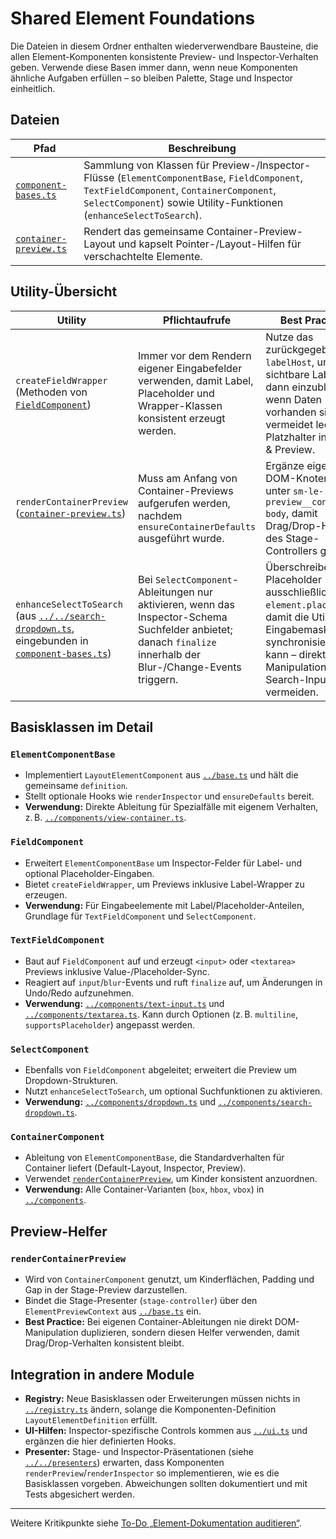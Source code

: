 # Shared Element Foundations

Die Dateien in diesem Ordner enthalten wiederverwendbare Bausteine, die allen Element-Komponenten konsistente Preview- und Inspector-Verhalten geben. Verwende diese Basen immer dann, wenn neue Komponenten ähnliche Aufgaben erfüllen – so bleiben Palette, Stage und Inspector einheitlich.

## Dateien

| Pfad | Beschreibung |
| --- | --- |
| [`component-bases.ts`](./component-bases.ts) | Sammlung von Klassen für Preview-/Inspector-Flüsse (`ElementComponentBase`, `FieldComponent`, `TextFieldComponent`, `ContainerComponent`, `SelectComponent`) sowie Utility-Funktionen (`enhanceSelectToSearch`). |
| [`container-preview.ts`](./container-preview.ts) | Rendert das gemeinsame Container-Preview-Layout und kapselt Pointer-/Layout-Hilfen für verschachtelte Elemente. |

## Utility-Übersicht

| Utility | Pflichtaufrufe | Best Practices |
| --- | --- | --- |
| `createFieldWrapper` (Methoden von [`FieldComponent`](./component-bases.ts)) | Immer vor dem Rendern eigener Eingabefelder verwenden, damit Label, Placeholder und Wrapper-Klassen konsistent erzeugt werden. | Nutze das zurückgegebene `labelHost`, um sichtbare Labels nur dann einzublenden, wenn Daten vorhanden sind – vermeidet leere Platzhalter in Palette & Preview. |
| `renderContainerPreview` ([`container-preview.ts`](./container-preview.ts)) | Muss am Anfang von Container-Previews aufgerufen werden, nachdem `ensureContainerDefaults` ausgeführt wurde. | Ergänze eigene DOM-Knoten immer unter `sm-le-preview__container-body`, damit Drag/Drop-Hilfen des Stage-Controllers greifen. |
| `enhanceSelectToSearch` (aus [`../../search-dropdown.ts`](../../search-dropdown.ts), eingebunden in [`component-bases.ts`](./component-bases.ts)) | Bei `SelectComponent`-Ableitungen nur aktivieren, wenn das Inspector-Schema Suchfelder anbietet; danach `finalize` innerhalb der Blur-/Change-Events triggern. | Überschreibe den Placeholder ausschließlich über `element.placeholder`, damit die Utility die Eingabemaske synchronisieren kann – direkte DOM-Manipulation der Search-Inputs vermeiden. |

## Basisklassen im Detail

### `ElementComponentBase`
- Implementiert `LayoutElementComponent` aus [`../base.ts`](../base.ts) und hält die gemeinsame `definition`.
- Stellt optionale Hooks wie `renderInspector` und `ensureDefaults` bereit.
- **Verwendung:** Direkte Ableitung für Spezialfälle mit eigenem Verhalten, z. B. [`../components/view-container.ts`](../components/view-container.ts).

### `FieldComponent`
- Erweitert `ElementComponentBase` um Inspector-Felder für Label- und optional Placeholder-Eingaben.
- Bietet `createFieldWrapper`, um Previews inklusive Label-Wrapper zu erzeugen.
- **Verwendung:** Für Eingabeelemente mit Label/Placeholder-Anteilen, Grundlage für `TextFieldComponent` und `SelectComponent`.

### `TextFieldComponent`
- Baut auf `FieldComponent` auf und erzeugt `<input>` oder `<textarea>` Previews inklusive Value-/Placeholder-Sync.
- Reagiert auf `input`/`blur`-Events und ruft `finalize` auf, um Änderungen in Undo/Redo aufzunehmen.
- **Verwendung:** [`../components/text-input.ts`](../components/text-input.ts) und [`../components/textarea.ts`](../components/textarea.ts). Kann durch Optionen (z. B. `multiline`, `supportsPlaceholder`) angepasst werden.

### `SelectComponent`
- Ebenfalls von `FieldComponent` abgeleitet; erweitert die Preview um Dropdown-Strukturen.
- Nutzt `enhanceSelectToSearch`, um optional Suchfunktionen zu aktivieren.
- **Verwendung:** [`../components/dropdown.ts`](../components/dropdown.ts) und [`../components/search-dropdown.ts`](../components/search-dropdown.ts).

### `ContainerComponent`
- Ableitung von `ElementComponentBase`, die Standardverhalten für Container liefert (Default-Layout, Inspector, Preview).
- Verwendet [`renderContainerPreview`](./container-preview.ts), um Kinder konsistent anzuordnen.
- **Verwendung:** Alle Container-Varianten (`box`, `hbox`, `vbox`) in [`../components`](../components/README.md).

## Preview-Helfer

### `renderContainerPreview`
- Wird von `ContainerComponent` genutzt, um Kinderflächen, Padding und Gap in der Stage-Preview darzustellen.
- Bindet die Stage-Presenter (`stage-controller`) über den `ElementPreviewContext` aus [`../base.ts`](../base.ts) ein.
- **Best Practice:** Bei eigenen Container-Ableitungen nie direkt DOM-Manipulation duplizieren, sondern diesen Helfer verwenden, damit Drag/Drop-Verhalten konsistent bleibt.

## Integration in andere Module

- **Registry:** Neue Basisklassen oder Erweiterungen müssen nichts in [`../registry.ts`](../registry.ts) ändern, solange die Komponenten-Definition `LayoutElementDefinition` erfüllt.
- **UI-Hilfen:** Inspector-spezifische Controls kommen aus [`../ui.ts`](../ui.ts) und ergänzen die hier definierten Hooks.
- **Presenter:** Stage- und Inspector-Präsentationen (siehe [`../../presenters`](../../presenters)) erwarten, dass Komponenten `renderPreview`/`renderInspector` so implementieren, wie es die Basisklassen vorgeben. Abweichungen sollten dokumentiert und mit Tests abgesichert werden.

---

Weitere Kritikpunkte siehe [To-Do „Element-Dokumentation auditieren“](../../../../todo/element-library-doc-audit.md).
